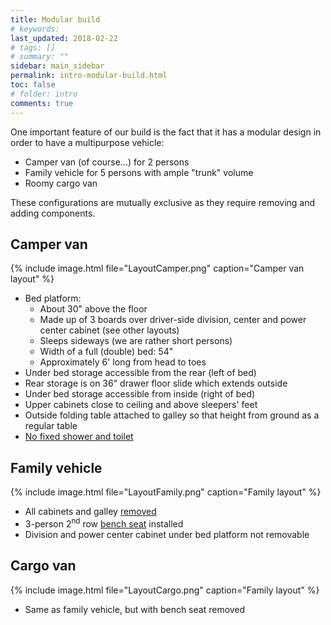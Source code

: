 ```yaml
---
title: Modular build
# keywords:
last_updated: 2018-02-22
# tags: []
# summary: ""
sidebar: main_sidebar
permalink: intro-modular-build.html
toc: false
# folder: intro
comments: true
---
```


One important feature of our build is the fact that it has a modular design in order to have a multipurpose vehicle:

- Camper van (of course...) for 2 persons
- Family vehicle for 5 persons with ample "trunk" volume
- Roomy cargo van

These configurations are mutually exclusive as they require removing and adding components.

Camper van
----------

{% include image.html file="LayoutCamper.png" caption="Camper van layout" %}

- Bed platform:
  - About 30" above the floor
  - Made up of 3 boards over driver-side division, center and power center cabinet (see other layouts)
  - Sleeps sideways (we are rather short persons)
  - Width of a full (double) bed: 54"
  - Approximately 6' long from head to toes
- Under bed storage accessible from the rear (left of bed)
- Rear storage is on 36" drawer floor slide which extends outside
- Under bed storage accessible from inside (right of bed)
- Upper cabinets close to ceiling and above sleepers' feet
- Outside folding table attached to galley so that height from ground as a regular table
- [No fixed shower and toilet](intro-high-level-design-choices.html#no-fixed-shower-toilet)  
  
Family vehicle
--------------

{% include image.html file="LayoutFamily.png" caption="Family layout" %}

- All cabinets and galley [removed](misc-removable-cabinet-anchoring.html)
- 3-person 2<sup>nd</sup> row [bench seat](build-bench-seat.html) installed
- Division and power center cabinet under bed platform not removable

Cargo van
---------

{% include image.html file="LayoutCargo.png" caption="Family layout" %}

- Same as family vehicle, but with bench seat removed